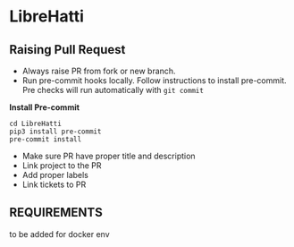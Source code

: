 LibreHatti
==========

Raising Pull Request
--------------------
- Always raise PR from fork or new branch.
- Run pre-commit hooks locally. Follow instructions to install pre-commit. Pre checks will run automatically with `git commit`


**Install Pre-commit**

```
cd LibreHatti
pip3 install pre-commit
pre-commit install
```
- Make sure PR have proper title and description
- Link project to the PR
- Add proper labels
- Link tickets to PR


REQUIREMENTS
------------
   to be added for docker env
